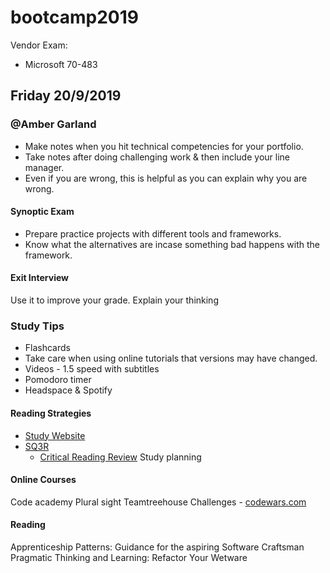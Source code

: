 # bootcamp2019

Vendor Exam: 
- Microsoft 70-483

## Friday 20/9/2019
### @Amber Garland
- Make notes when you hit technical competencies for your portfolio.
- Take notes after doing challenging work & then include your line manager. 
- Even if you are wrong, this is helpful as you can explain why you are wrong.

#### Synoptic Exam
- Prepare practice projects with different tools and frameworks. 
- Know what the alternatives are incase something bad happens with the framework.

#### Exit Interview
Use it to improve your grade. 
Explain your thinking 

### Study Tips
- Flashcards
- Take care when using online tutorials that versions may have changed. 
- Videos - 1.5 speed with subtitles
- Pomodoro timer
- Headspace & Spotify 



#### Reading Strategies
- [Study Website][1]
- [SQ3R][2] 
	- [Critical Reading Review][3]
Study planning

#### Online Courses
Code academy
Plural sight
Teamtreehouse
Challenges - [codewars.com][4]

#### Reading
Apprenticeship Patterns: Guidance for the aspiring Software Craftsman
Pragmatic Thinking and Learning: Refactor Your Wetware

[1]:	https://www.studygs.net/shared/studying.htm
[2]:	https://www.studygs.net/texred2.htm
[3]:	https://www.studygs.net/crtread.htm
[4]:	codewars.com